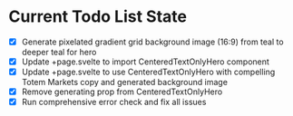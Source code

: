 <!-- DO NOT EDIT - Managed by todo_list tool -->
<!-- Updated: 2025-10-19T20:29:34.593Z -->

# Current Todo List State

- [x] Generate pixelated gradient grid background image (16:9) from teal to deeper teal for hero
- [x] Update +page.svelte to import CenteredTextOnlyHero component
- [x] Update +page.svelte to use CenteredTextOnlyHero with compelling Totem Markets copy and generated background image
- [x] Remove generating prop from CenteredTextOnlyHero
- [x] Run comprehensive error check and fix all issues

